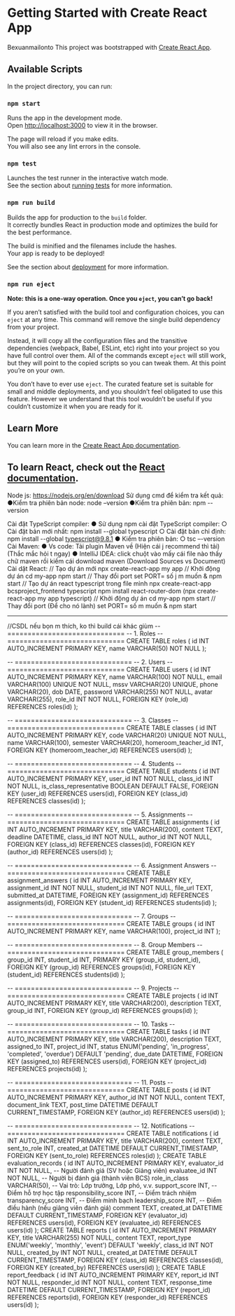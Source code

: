 # Getting Started with Create React App
Bexuanmailonto
This project was bootstrapped with [Create React App](https://github.com/facebook/create-react-app).

## Available Scripts

In the project directory, you can run:

### `npm start`

Runs the app in the development mode.\
Open [http://localhost:3000](http://localhost:3000) to view it in the browser.

The page will reload if you make edits.\
You will also see any lint errors in the console.

### `npm test`

Launches the test runner in the interactive watch mode.\
See the section about [running tests](https://facebook.github.io/create-react-app/docs/running-tests) for more information.

### `npm run build`

Builds the app for production to the `build` folder.\
It correctly bundles React in production mode and optimizes the build for the best performance.

The build is minified and the filenames include the hashes.\
Your app is ready to be deployed!

See the section about [deployment](https://facebook.github.io/create-react-app/docs/deployment) for more information.

### `npm run eject`

**Note: this is a one-way operation. Once you `eject`, you can’t go back!**

If you aren’t satisfied with the build tool and configuration choices, you can `eject` at any time. This command will remove the single build dependency from your project.

Instead, it will copy all the configuration files and the transitive dependencies (webpack, Babel, ESLint, etc) right into your project so you have full control over them. All of the commands except `eject` will still work, but they will point to the copied scripts so you can tweak them. At this point you’re on your own.

You don’t have to ever use `eject`. The curated feature set is suitable for small and middle deployments, and you shouldn’t feel obligated to use this feature. However we understand that this tool wouldn’t be useful if you couldn’t customize it when you are ready for it.

## Learn More

You can learn more in the [Create React App documentation](https://facebook.github.io/create-react-app/docs/getting-started).

To learn React, check out the [React documentation](https://reactjs.org/).
------------------------------------------------------------------------------------------------------------------------
Node js:
https://nodejs.org/en/download
Sử dụng cmd để kiểm tra kết quả:
 ●Kiểm tra phiên bản node: node –version
 ●Kiểm tra phiên bản: npm --version

Cài đặt TypeScript compiler:
 ● Sử dụng npm cài đặt TypeScript compiler:
 ○ Cài đặt bản mới nhất: npm install --global typescript
 ○ Cài đặt bản chỉ định: npm install --global 
typescript@9.8.1
 ● Kiểm tra phiên bản:
 ○ tsc –-version
Cài Maven:
 ● Vs code: Tải plugin Maven về (Hiện cái j recommend thì tải) (Thắc mắc hỏi t ngay)
 ● IntelliJ IDEA: click chuột vào mấy cái file nào thấy chữ maven rồi kiếm cái download maven (Download Sources vs Document)
Cài dặt React:
// Tạo dự án mới
 npx create-react-app my
app
 // Khởi động dự án
 cd my-app
 npm start
 // Thay đổi port
 set PORT= số j m muốn & npm 
start
// Tạo dự án react typescript trong file mình
npx create-react-app bcsproject_frontend typescript
npm install react-router-dom
(npx create-react-app my app typescript)
 // Khởi động dự án
 cd my-app
 npm start
 // Thay đổi port (Để cho nó lành)
 set PORT= số m muốn & npm start
 
------------------------------------------------------------------------------------------------------------------------

//CSDL nếu bọn m thích, ko thì build cái khác giùm
-- =============================
-- 1. Roles
-- =============================
CREATE TABLE roles (
    id INT AUTO_INCREMENT PRIMARY KEY,
    name VARCHAR(50) NOT NULL
);

-- =============================
-- 2. Users
-- =============================
CREATE TABLE users (
    id INT AUTO_INCREMENT PRIMARY KEY,
    name VARCHAR(100) NOT NULL,
    email VARCHAR(100) UNIQUE NOT NULL,
    mssv VARCHAR(20) UNIQUE,
    phone VARCHAR(20),
    dob DATE,
    password VARCHAR(255) NOT NULL,
    avatar VARCHAR(255),
    role_id INT NOT NULL,
    FOREIGN KEY (role_id) REFERENCES roles(id)
);

-- =============================
-- 3. Classes
-- =============================
CREATE TABLE classes (
    id INT AUTO_INCREMENT PRIMARY KEY,
    code VARCHAR(20) UNIQUE NOT NULL,
    name VARCHAR(100),
    semester VARCHAR(20),
    homeroom_teacher_id INT,
    FOREIGN KEY (homeroom_teacher_id) REFERENCES users(id)
);

-- =============================
-- 4. Students
-- =============================
CREATE TABLE students (
    id INT AUTO_INCREMENT PRIMARY KEY,
    user_id INT NOT NULL,
    class_id INT NOT NULL,
    is_class_representative BOOLEAN DEFAULT FALSE,
    FOREIGN KEY (user_id) REFERENCES users(id),
    FOREIGN KEY (class_id) REFERENCES classes(id)
);

-- =============================
-- 5. Assignments
-- =============================
CREATE TABLE assignments (
    id INT AUTO_INCREMENT PRIMARY KEY,
    title VARCHAR(200),
    content TEXT,
    deadline DATETIME,
    class_id INT NOT NULL,
    author_id INT NOT NULL,
    FOREIGN KEY (class_id) REFERENCES classes(id),
    FOREIGN KEY (author_id) REFERENCES users(id)
);

-- =============================
-- 6. Assignment Answers
-- =============================
CREATE TABLE assignment_answers (
    id INT AUTO_INCREMENT PRIMARY KEY,
    assignment_id INT NOT NULL,
    student_id INT NOT NULL,
    file_url TEXT,
    submitted_at DATETIME,
    FOREIGN KEY (assignment_id) REFERENCES assignments(id),
    FOREIGN KEY (student_id) REFERENCES students(id)
);

-- =============================
-- 7. Groups
-- =============================
CREATE TABLE groups (
    id INT AUTO_INCREMENT PRIMARY KEY,
    name VARCHAR(100),
    project_id INT
);

-- =============================
-- 8. Group Members
-- =============================
CREATE TABLE group_members (
    group_id INT,
    student_id INT,
    PRIMARY KEY (group_id, student_id),
    FOREIGN KEY (group_id) REFERENCES groups(id),
    FOREIGN KEY (student_id) REFERENCES students(id)
);

-- =============================
-- 9. Projects
-- =============================
CREATE TABLE projects (
    id INT AUTO_INCREMENT PRIMARY KEY,
    title VARCHAR(200),
    description TEXT,
    group_id INT,
    FOREIGN KEY (group_id) REFERENCES groups(id)
);

-- =============================
-- 10. Tasks
-- =============================
CREATE TABLE tasks (
    id INT AUTO_INCREMENT PRIMARY KEY,
    title VARCHAR(200),
    description TEXT,
    assigned_to INT,
    project_id INT,
    status ENUM('pending', 'in_progress', 'completed', 'overdue') DEFAULT 'pending',
    due_date DATETIME,
    FOREIGN KEY (assigned_to) REFERENCES users(id),
    FOREIGN KEY (project_id) REFERENCES projects(id)
);

-- =============================
-- 11. Posts
-- =============================
CREATE TABLE posts (
    id INT AUTO_INCREMENT PRIMARY KEY,
    author_id INT NOT NULL,
    content TEXT,
    document_link TEXT,
    post_time DATETIME DEFAULT CURRENT_TIMESTAMP,
    FOREIGN KEY (author_id) REFERENCES users(id)
);

-- =============================
-- 12. Notifications
-- =============================
CREATE TABLE notifications (
    id INT AUTO_INCREMENT PRIMARY KEY,
    title VARCHAR(200),
    content TEXT,
    sent_to_role INT,
    created_at DATETIME DEFAULT CURRENT_TIMESTAMP,
    FOREIGN KEY (sent_to_role) REFERENCES roles(id)
);
CREATE TABLE evaluation_records (
    id INT AUTO_INCREMENT PRIMARY KEY,
    evaluator_id INT NOT NULL,         -- Người đánh giá (SV hoặc Giảng viên)
    evaluatee_id INT NOT NULL,         -- Người bị đánh giá (thành viên BCS)
    role_in_class VARCHAR(50),         -- Vai trò: Lớp trưởng, Lớp phó, v.v.
    support_score INT,                 -- Điểm hỗ trợ học tập
    responsibility_score INT,          -- Điểm trách nhiệm
    transparency_score INT,            -- Điểm minh bạch
    leadership_score INT,              -- Điểm điều hành (nếu giảng viên đánh giá)
    comment TEXT,
    created_at DATETIME DEFAULT CURRENT_TIMESTAMP,
    FOREIGN KEY (evaluator_id) REFERENCES users(id),
    FOREIGN KEY (evaluatee_id) REFERENCES users(id)
);
CREATE TABLE reports (
    id INT AUTO_INCREMENT PRIMARY KEY,
    title VARCHAR(255) NOT NULL,
    content TEXT,
    report_type ENUM('weekly', 'monthly', 'event') DEFAULT 'weekly',
    class_id INT NOT NULL,
    created_by INT NOT NULL,
    created_at DATETIME DEFAULT CURRENT_TIMESTAMP,
    FOREIGN KEY (class_id) REFERENCES classes(id),
    FOREIGN KEY (created_by) REFERENCES users(id)
);
CREATE TABLE report_feedback (
    id INT AUTO_INCREMENT PRIMARY KEY,
    report_id INT NOT NULL,
    responder_id INT NOT NULL,
    content TEXT,
    response_time DATETIME DEFAULT CURRENT_TIMESTAMP,
    FOREIGN KEY (report_id) REFERENCES reports(id),
    FOREIGN KEY (responder_id) REFERENCES users(id)
);
